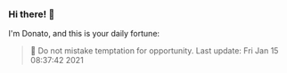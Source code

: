 ### Hi there! 👋 

I'm Donato, and this is your daily fortune:

> 🥠 Do not mistake temptation for opportunity.
Last update: Fri Jan 15 08:37:42 2021